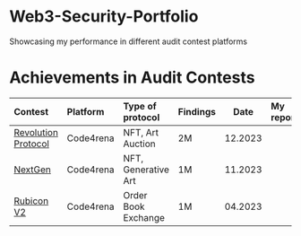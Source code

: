 # Web3-Security-Portfolio
Showcasing my performance in different audit contest platforms

# Achievements in Audit Contests

| Contest                                                                  | Platform  | Type of protocol              | Findings| Date | My report|Info                                                                                     |
| :----------------------------------------------------------------------- | :-------- | :---------------------------- | :------------------------- |--- |:--------------------------------------------------------------------------------------------- |-------------------------| 
| [Revolution Protocol](https://code4rena.com/audits/2023-12-revolution-protocol#top)  | Code4rena  | NFT, Art Auction              | 2M  | 12.2023             | | 
| [NextGen](https://code4rena.com/audits/2023-10-nextgen#top)  | Code4rena  | NFT, Generative Art             | 1M  | 11.2023           |  |
| [Rubicon V2](https://code4rena.com/audits/2023-04-rubicon-v2#top)  | Code4rena  | Order Book Exchange              |1M  | 04.2023            | | 
